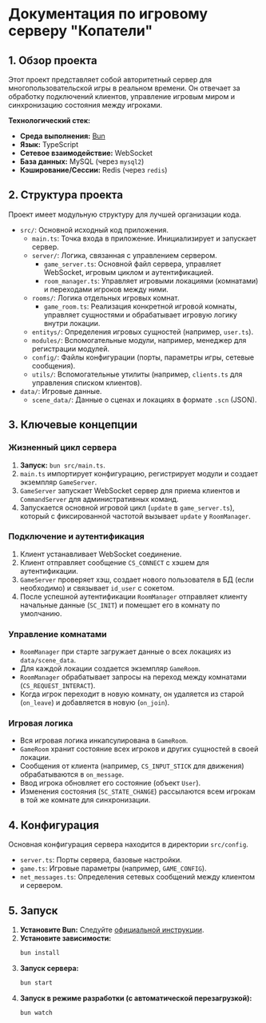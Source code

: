 # Документация по игровому серверу "Копатели"

## 1. Обзор проекта

Этот проект представляет собой авторитетный сервер для многопользовательской игры в реальном времени. Он отвечает за обработку подключений клиентов, управление игровым миром и синхронизацию состояния между игроками.

**Технологический стек:**
- **Среда выполнения:** [Bun](https://bun.sh/)
- **Язык:** TypeScript
- **Сетевое взаимодействие:** WebSocket
- **База данных:** MySQL (через `mysql2`)
- **Кэширование/Сессии:** Redis (через `redis`)

## 2. Структура проекта

Проект имеет модульную структуру для лучшей организации кода.

- `src/`: Основной исходный код приложения.
  - `main.ts`: Точка входа в приложение. Инициализирует и запускает сервер.
  - `server/`: Логика, связанная с управлением сервером.
    - `game_server.ts`: Основной файл сервера, управляет WebSocket, игровым циклом и аутентификацией.
    - `room_manager.ts`: Управляет игровыми локациями (комнатами) и переходами игроков между ними.
  - `rooms/`: Логика отдельных игровых комнат.
    - `game_room.ts`: Реализация конкретной игровой комнаты, управляет сущностями и обрабатывает игровую логику внутри локации.
  - `entitys/`: Определения игровых сущностей (например, `user.ts`).
  - `modules/`: Вспомогательные модули, например, менеджер для регистрации модулей.
  - `config/`: Файлы конфигурации (порты, параметры игры, сетевые сообщения).
  - `utils/`: Вспомогательные утилиты (например, `clients.ts` для управления списком клиентов).
- `data/`: Игровые данные.
  - `scene_data/`: Данные о сценах и локациях в формате `.scn` (JSON).

## 3. Ключевые концепции

### Жизненный цикл сервера

1.  **Запуск:** `bun src/main.ts`.
2.  `main.ts` импортирует конфигурацию, регистрирует модули и создает экземпляр `GameServer`.
3.  `GameServer` запускает WebSocket сервер для приема клиентов и `CommandServer` для административных команд.
4.  Запускается основной игровой цикл (`update` в `game_server.ts`), который с фиксированной частотой вызывает `update` у `RoomManager`.

### Подключение и аутентификация

1.  Клиент устанавливает WebSocket соединение.
2.  Клиент отправляет сообщение `CS_CONNECT` с хэшем для аутентификации.
3.  `GameServer` проверяет хэш, создает нового пользователя в БД (если необходимо) и связывает `id_user` с сокетом.
4.  После успешной аутентификации `RoomManager` отправляет клиенту начальные данные (`SC_INIT`) и помещает его в комнату по умолчанию.

### Управление комнатами

- `RoomManager` при старте загружает данные о всех локациях из `data/scene_data`.
- Для каждой локации создается экземпляр `GameRoom`.
- `RoomManager` обрабатывает запросы на переход между комнатами (`CS_REQUEST_INTERACT`).
- Когда игрок переходит в новую комнату, он удаляется из старой (`on_leave`) и добавляется в новую (`on_join`).

### Игровая логика

- Вся игровая логика инкапсулирована в `GameRoom`.
- `GameRoom` хранит состояние всех игроков и других сущностей в своей локации.
- Сообщения от клиента (например, `CS_INPUT_STICK` для движения) обрабатываются в `on_message`.
- Ввод игрока обновляет его состояние (объект `User`).
- Изменения состояния (`SC_STATE_CHANGE`) рассылаются всем игрокам в той же комнате для синхронизации.

## 4. Конфигурация

Основная конфигурация сервера находится в директории `src/config`.

- `server.ts`: Порты сервера, базовые настройки.
- `game.ts`: Игровые параметры (например, `GAME_CONFIG`).
- `net_messages.ts`: Определения сетевых сообщений между клиентом и сервером.

## 5. Запуск

1.  **Установите Bun:** Следуйте [официальной инструкции](https://bun.sh/docs/installation).
2.  **Установите зависимости:**
    ```bash
    bun install
    ```
3.  **Запуск сервера:**
    ```bash
    bun start
    ```
4.  **Запуск в режиме разработки (с автоматической перезагрузкой):**
    ```bash
    bun watch
    ```
